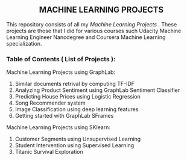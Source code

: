 ##                                               <h2 align = "center">**MACHINE LEARNING PROJECTS**</h2>

This repository consists of all my _Machine Learning Projects_ . These projects are those that I did for various
courses such Udacity Machine Learning Engineer Nanodegree and Coursera Machine Learning specialization.

### Table of Contents ( List of Projects ):

Machine Learning Projects using GraphLab:<br />
1. Similar documents retrival by computing TF-IDF<br />
2. Analyzing Product Sentiment using GraphLab Sentiment Classifier<br />
3. Predicting House Prices using Logistic Regression<br />
4. Song Recommender system<br />
5. Image Classification using deep learning features<br />
6. Getting started with GraphLab SFrames

Machine Learning Projects using SKlearn:

1. Customer Segments using Unsupervised Learning
2. Student Intervention using Supervised Learning
3. Titanic Survival Exploration

              
              
